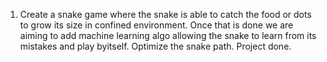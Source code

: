 1. Create a snake game where the snake is able to catch the food or dots to grow its size in confined environment. 
Once that is done we are aiming to add machine learning algo allowing the snake to learn from its mistakes and play byitself.
Optimize the snake path. 
Project done.
